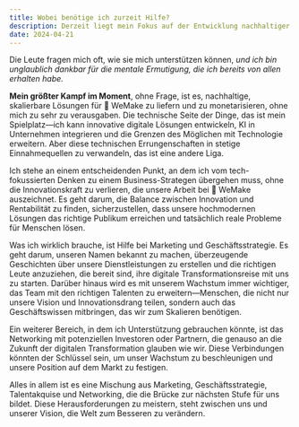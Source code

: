 ```yaml
---
title: Wobei benötige ich zurzeit Hilfe?
description: Derzeit liegt mein Fokus auf der Entwicklung nachhaltiger Lösungen für 💙 WeMake, während ich gleichzeitig Marketingstrategien und Networking für Wachstum und Talente vorantreibe, um unsere Vision in die Realität umzusetzen.
date: 2024-04-21
---
```


Die Leute fragen mich oft, wie sie mich unterstützen können, _und ich bin unglaublich dankbar für die mentale Ermutigung, die ich bereits von allen erhalten habe._

**Mein größter Kampf im Moment**, ohne Frage, ist es, nachhaltige, skalierbare Lösungen für 💙 WeMake zu liefern und zu monetarisieren, ohne mich zu sehr zu verausgaben. Die technische Seite der Dinge, das ist mein Spielplatz—ich kann innovative digitale Lösungen entwickeln, KI in Unternehmen integrieren und die Grenzen des Möglichen mit Technologie erweitern. Aber diese technischen Errungenschaften in stetige Einnahmequellen zu verwandeln, das ist eine andere Liga.

Ich stehe an einem entscheidenden Punkt, an dem ich vom tech-fokussierten Denken zu einem Business-Strategen übergehen muss, ohne die Innovationskraft zu verlieren, die unsere Arbeit bei 💙 WeMake auszeichnet. Es geht darum, die Balance zwischen Innovation und Rentabilität zu finden, sicherzustellen, dass unsere hochmodernen Lösungen das richtige Publikum erreichen und tatsächlich reale Probleme für Menschen lösen.

Was ich wirklich brauche, ist Hilfe bei Marketing und Geschäftsstrategie. Es geht darum, unseren Namen bekannt zu machen, überzeugende Geschichten über unsere Dienstleistungen zu erstellen und die richtigen Leute anzuziehen, die bereit sind, ihre digitale Transformationsreise mit uns zu starten. Darüber hinaus wird es mit unserem Wachstum immer wichtiger, das Team mit den richtigen Talenten zu erweitern—Menschen, die nicht nur unsere Vision und Innovationsdrang teilen, sondern auch das Geschäftswissen mitbringen, das wir zum Skalieren benötigen.

Ein weiterer Bereich, in dem ich Unterstützung gebrauchen könnte, ist das Networking mit potenziellen Investoren oder Partnern, die genauso an die Zukunft der digitalen Transformation glauben wie wir. Diese Verbindungen könnten der Schlüssel sein, um unser Wachstum zu beschleunigen und unsere Position auf dem Markt zu festigen.

Alles in allem ist es eine Mischung aus Marketing, Geschäftsstrategie, Talentakquise und Networking, die die Brücke zur nächsten Stufe für uns bildet. Diese Herausforderungen zu meistern, steht zwischen uns und unserer Vision, die Welt zum Besseren zu verändern.
